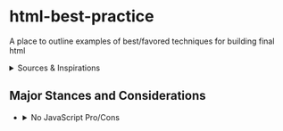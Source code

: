 # html-best-practice
A place to outline examples of best/favored techniques for building final html 

<details>
    <summary>Sources & Inspirations</summary>

    - Amy Kapernick - Your website does not need JavaScript (YT)
</details>


## Major Stances and Considerations

- <details>
    <summary>No JavaScript Pro/Cons</summary>
  - Pros
    - Faster build/design cycles
    - Easier maintenance
    - Faster UX
</details>


